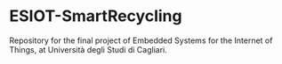 # ESIOT-SmartRecycling
Repository for the final project of Embedded Systems for the Internet of Things, at Università degli Studi di Cagliari.
